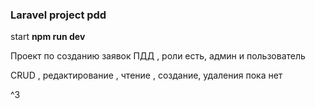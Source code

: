 
### Laravel project pdd 

start <strong> npm run dev </strong>

Проект по созданию заявок ПДД , роли есть, админ и пользователь  

CRUD , редактирование , чтение  , создание, удаления пока нет

^3
